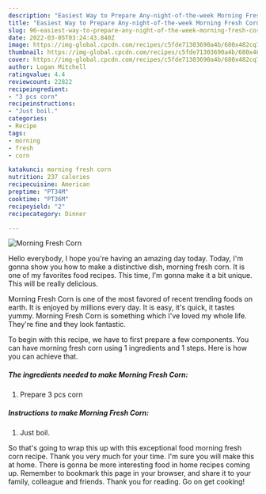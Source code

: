 ```yaml
---
description: "Easiest Way to Prepare Any-night-of-the-week Morning Fresh Corn"
title: "Easiest Way to Prepare Any-night-of-the-week Morning Fresh Corn"
slug: 96-easiest-way-to-prepare-any-night-of-the-week-morning-fresh-corn
date: 2022-03-05T03:24:43.840Z
image: https://img-global.cpcdn.com/recipes/c5fde71303690a4b/680x482cq70/morning-fresh-corn-recipe-main-photo.jpg
thumbnail: https://img-global.cpcdn.com/recipes/c5fde71303690a4b/680x482cq70/morning-fresh-corn-recipe-main-photo.jpg
cover: https://img-global.cpcdn.com/recipes/c5fde71303690a4b/680x482cq70/morning-fresh-corn-recipe-main-photo.jpg
author: Logan Mitchell
ratingvalue: 4.4
reviewcount: 22822
recipeingredient:
- "3 pcs corn"
recipeinstructions:
- "Just boil."
categories:
- Recipe
tags:
- morning
- fresh
- corn

katakunci: morning fresh corn 
nutrition: 237 calories
recipecuisine: American
preptime: "PT34M"
cooktime: "PT36M"
recipeyield: "2"
recipecategory: Dinner

---
```



![Morning Fresh Corn](https://img-global.cpcdn.com/recipes/c5fde71303690a4b/680x482cq70/morning-fresh-corn-recipe-main-photo.jpg)

Hello everybody, I hope you're having an amazing day today. Today, I'm gonna show you how to make a distinctive dish, morning fresh corn. It is one of my favorites food recipes. This time, I'm gonna make it a bit unique. This will be really delicious.

Morning Fresh Corn is one of the most favored of recent trending foods on earth. It is enjoyed by millions every day. It is easy, it's quick, it tastes yummy. Morning Fresh Corn is something which I've loved my whole life. They're fine and they look fantastic.




To begin with this recipe, we have to first prepare a few components. You can have morning fresh corn using 1 ingredients and 1 steps. Here is how you can achieve that.

<!--inarticleads1-->

##### The ingredients needed to make Morning Fresh Corn:

1. Prepare 3 pcs corn




<!--inarticleads2-->

##### Instructions to make Morning Fresh Corn:

1. Just boil.




So that's going to wrap this up with this exceptional food morning fresh corn recipe. Thank you very much for your time. I'm sure you will make this at home. There is gonna be more interesting food in home recipes coming up. Remember to bookmark this page in your browser, and share it to your family, colleague and friends. Thank you for reading. Go on get cooking!
